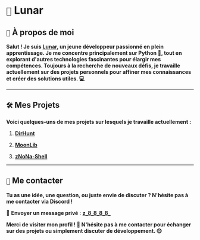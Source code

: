 # `🌚` **Lunar** 

## `🌟` À propos de moi

**Salut ! Je suis [Lunar](https://github.com/Luunarr), un jeune développeur passionné en plein apprentissage. Je me concentre principalement sur Python 🐍, tout en explorant d'autres technologies fascinantes pour élargir mes compétences. Toujours à la recherche de nouveaux défis, je travaille actuellement sur des projets personnels pour affiner mes connaissances et créer des solutions utiles. 💻**

---

## `🛠️` Mes Projets

**Voici quelques-uns de mes projets sur lesquels je travaille actuellement :**

1. **[DirHunt](https://github.com/Luunarr/Luunarr/dirhunt)**  

2. **[MoonLib](https://github.com/Luunarr/Luunarr/moonlib)**  

3. **[zNoNa-Shell](https://github.com/Luunarr/zNoNa-Shell)**  

---

## `💬` Me contacter

**Tu as une idée, une question, ou juste envie de discuter ? N'hésite pas à me contacter via Discord !**

📩 **Envoyer un message privé** : **[z_8_8_8_8_](https://discord.gg/UkbPNHCs9D)**

**Merci de visiter mon profil ! 🙌 N'hésite pas à me contacter pour échanger sur des projets ou simplement discuter de développement. 😊**
